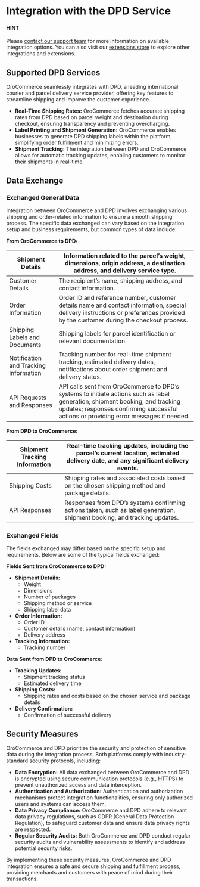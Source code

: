 <a id="integrations-payment-dpd"></a>

# Integration with the DPD Service

#### HINT
Please <a href="https://oroinc.com/contact-us/" target="_blank">contact our support team</a> for more information on available integration options. You can also visit our <a href="https://extensions.oroinc.com/" target="_blank">extensions store</a> to explore other integrations and extensions.

## Supported DPD Services

OroCommerce seamlessly integrates with DPD, a leading international courier and parcel delivery service provider, offering key features to streamline shipping and improve the customer experience.

- **Real-Time Shipping Rates:** OroCommerce fetches accurate shipping rates from DPD based on parcel weight and destination during checkout, ensuring transparency and preventing overcharging.
- **Label Printing and Shipment Generation:** OroCommerce enables businesses to generate DPD shipping labels within the platform, simplifying order fulfillment and minimizing errors.
- **Shipment Tracking:** The integration between DPD and OroCommerce allows for automatic tracking updates, enabling customers to monitor their shipments in real-time.

## Data Exchange

### Exchanged General Data

Integration between OroCommerce and DPD involves exchanging various shipping and order-related information to ensure a smooth shipping process. The specific data exchanged can vary based on the integration setup and business requirements, but common types of data include:

**From OroCommerce to DPD:**

| Shipment Details                      | Information related to the parcel’s weight, dimensions, origin address, a destination address, and delivery service type.                                                                                             |
|---------------------------------------|-----------------------------------------------------------------------------------------------------------------------------------------------------------------------------------------------------------------------|
| Customer Details                      | The recipient’s name, shipping address, and contact information.                                                                                                                                                      |
| Order Information                     | Order ID and reference number, customer details name and contact information, special delivery instructions or preferences provided by the customer during the checkout process.                                      |
| Shipping Labels and Documents         | Shipping labels for parcel identification or relevant documentation.                                                                                                                                                  |
| Notification and Tracking Information | Tracking number for real-time shipment tracking, estimated delivery dates, notifications about order shipment and delivery status.                                                                                    |
| API Requests and Responses            | API calls sent from OroCommerce to DPD’s systems to initiate actions such as label generation, shipment booking, and tracking updates; responses confirming successful actions or providing error messages if needed. |

**From DPD to OroCommerce:**

| Shipment Tracking Information   | Real-time tracking updates, including the parcel’s current location, estimated delivery date, and any significant delivery events.   |
|---------------------------------|--------------------------------------------------------------------------------------------------------------------------------------|
| Shipping Costs                  | Shipping rates and associated costs based on the chosen shipping method and package details.                                         |
| API Responses                   | Responses from DPD’s systems confirming actions taken, such as label generation, shipment booking, and tracking updates.             |

### Exchanged Fields

The fields exchanged may differ based on the specific setup and requirements. Below are some of the typical fields exchanged:

**Fields Sent from OroCommerce to DPD:**

* **Shipment Details:**
  * Weight
  * Dimensions
  * Number of packages
  * Shipping method or service
  * Shipping label data
* **Order Information:**
  * Order ID
  * Customer details (name, contact information)
  * Delivery address
* **Tracking Information:**
  * Tracking number

**Data Sent from DPD to OroCommerce:**

* **Tracking Updates:**
  * Shipment tracking status
  * Estimated delivery time
* **Shipping Costs:**
  * Shipping rates and costs based on the chosen service and package details
* **Delivery Confirmation:**
  * Confirmation of successful delivery

## Security Measures

OroCommerce and DPD prioritize the security and protection of sensitive data during the integration process. Both platforms comply with industry-standard security protocols, including:

- **Data Encryption:** All data exchanged between OroCommerce and DPD is encrypted using secure communication protocols (e.g., HTTPS) to prevent unauthorized access and data interception.
- **Authentication and Authorization:** Authentication and authorization mechanisms protect integration functionalities, ensuring only authorized users and systems can access them.
- **Data Privacy Compliance:** OroCommerce and DPD adhere to relevant data privacy regulations, such as GDPR (General Data Protection Regulation), to safeguard customer data and ensure data privacy rights are respected.
- **Regular Security Audits:** Both OroCommerce and DPD conduct regular security audits and vulnerability assessments to identify and address potential security risks.

By implementing these security measures, OroCommerce and DPD integration ensures a safe and secure shipping and fulfillment process, providing merchants and customers with peace of mind during their transactions.

